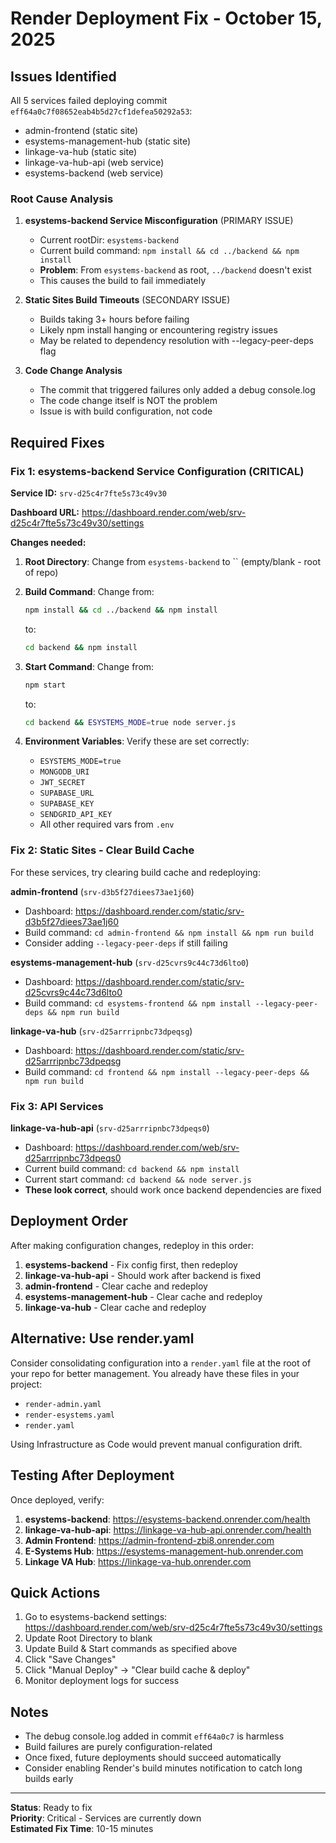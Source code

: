 # Render Deployment Fix - October 15, 2025

## Issues Identified

All 5 services failed deploying commit `eff64a0c7f08652eab4b5d27cf1defea50292a53`:
- admin-frontend (static site)
- esystems-management-hub (static site)
- linkage-va-hub (static site)
- linkage-va-hub-api (web service)
- esystems-backend (web service)

### Root Cause Analysis

1. **esystems-backend Service Misconfiguration** (PRIMARY ISSUE)
   - Current rootDir: `esystems-backend`
   - Current build command: `npm install && cd ../backend && npm install`
   - **Problem**: From `esystems-backend` as root, `../backend` doesn't exist
   - This causes the build to fail immediately

2. **Static Sites Build Timeouts** (SECONDARY ISSUE)
   - Builds taking 3+ hours before failing
   - Likely npm install hanging or encountering registry issues
   - May be related to dependency resolution with --legacy-peer-deps flag

3. **Code Change Analysis**
   - The commit that triggered failures only added a debug console.log
   - The code change itself is NOT the problem
   - Issue is with build configuration, not code

## Required Fixes

### Fix 1: esystems-backend Service Configuration (CRITICAL)

**Service ID:** `srv-d25c4r7fte5s73c49v30`

**Dashboard URL:** https://dashboard.render.com/web/srv-d25c4r7fte5s73c49v30/settings

**Changes needed:**

1. **Root Directory**: Change from `esystems-backend` to `` (empty/blank - root of repo)

2. **Build Command**: Change from:
   ```bash
   npm install && cd ../backend && npm install
   ```
   to:
   ```bash
   cd backend && npm install
   ```

3. **Start Command**: Change from:
   ```bash
   npm start
   ```
   to:
   ```bash
   cd backend && ESYSTEMS_MODE=true node server.js
   ```

4. **Environment Variables**: Verify these are set correctly:
   - `ESYSTEMS_MODE=true`
   - `MONGODB_URI`
   - `JWT_SECRET`
   - `SUPABASE_URL`
   - `SUPABASE_KEY`
   - `SENDGRID_API_KEY`
   - All other required vars from `.env`

### Fix 2: Static Sites - Clear Build Cache

For these services, try clearing build cache and redeploying:

**admin-frontend** (`srv-d3b5f27diees73ae1j60`)
- Dashboard: https://dashboard.render.com/static/srv-d3b5f27diees73ae1j60
- Build command: `cd admin-frontend && npm install && npm run build`
- Consider adding `--legacy-peer-deps` if still failing

**esystems-management-hub** (`srv-d25cvrs9c44c73d6lto0`)
- Dashboard: https://dashboard.render.com/static/srv-d25cvrs9c44c73d6lto0
- Build command: `cd esystems-frontend && npm install --legacy-peer-deps && npm run build`

**linkage-va-hub** (`srv-d25arrripnbc73dpeqsg`)
- Dashboard: https://dashboard.render.com/static/srv-d25arrripnbc73dpeqsg
- Build command: `cd frontend && npm install --legacy-peer-deps && npm run build`

### Fix 3: API Services

**linkage-va-hub-api** (`srv-d25arrripnbc73dpeqs0`)
- Dashboard: https://dashboard.render.com/web/srv-d25arrripnbc73dpeqs0
- Current build command: `cd backend && npm install`
- Current start command: `cd backend && node server.js`
- **These look correct**, should work once backend dependencies are fixed

## Deployment Order

After making configuration changes, redeploy in this order:

1. **esystems-backend** - Fix config first, then redeploy
2. **linkage-va-hub-api** - Should work after backend is fixed
3. **admin-frontend** - Clear cache and redeploy
4. **esystems-management-hub** - Clear cache and redeploy
5. **linkage-va-hub** - Clear cache and redeploy

## Alternative: Use render.yaml

Consider consolidating configuration into a `render.yaml` file at the root of your repo for better management. You already have these files in your project:
- `render-admin.yaml`
- `render-esystems.yaml`
- `render.yaml`

Using Infrastructure as Code would prevent manual configuration drift.

## Testing After Deployment

Once deployed, verify:

1. **esystems-backend**: https://esystems-backend.onrender.com/health
2. **linkage-va-hub-api**: https://linkage-va-hub-api.onrender.com/health
3. **Admin Frontend**: https://admin-frontend-zbi8.onrender.com
4. **E-Systems Hub**: https://esystems-management-hub.onrender.com
5. **Linkage VA Hub**: https://linkage-va-hub.onrender.com

## Quick Actions

1. Go to esystems-backend settings: https://dashboard.render.com/web/srv-d25c4r7fte5s73c49v30/settings
2. Update Root Directory to blank
3. Update Build & Start commands as specified above
4. Click "Save Changes"
5. Click "Manual Deploy" -> "Clear build cache & deploy"
6. Monitor deployment logs for success

## Notes

- The debug console.log added in commit `eff64a0c7` is harmless
- Build failures are purely configuration-related
- Once fixed, future deployments should succeed automatically
- Consider enabling Render's build minutes notification to catch long builds early

---
**Status**: Ready to fix  
**Priority**: Critical - Services are currently down  
**Estimated Fix Time**: 10-15 minutes  

